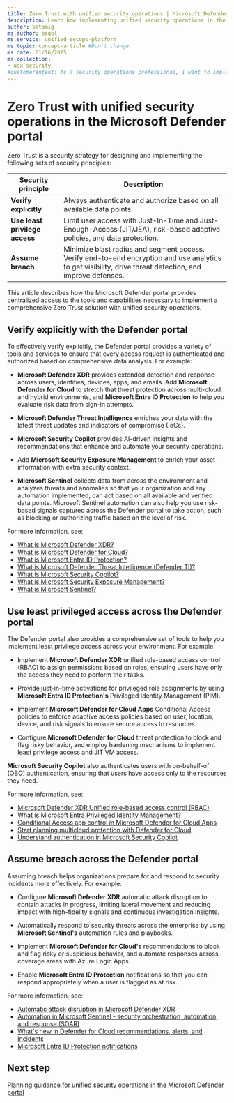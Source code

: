 ```yaml
---
title: Zero Trust with unified security operations | Microsoft Defender
description: Learn how implementing unified security operations in the Defender portal can help you deploy a Zero Trust architecture.
author: batamig
ms.author: bagol
ms.service: unified-secops-platform
ms.topic: concept-article #Don't change.
ms.date: 01/16/2025
ms.collection:
- usx-security
#customerIntent: As a security operations professional, I want to implement a Zero Trust architecture using the unified security operations in the Microsoft Defender portal to enhance our organization's security posture by ensuring explicit verification, least privilege access, and preparation for potential breaches.
---
```


# Zero Trust with unified security operations in the Microsoft Defender portal

Zero Trust is a security strategy for designing and implementing the following sets of security principles:

|Security principle |Description|
|---|---|
|**Verify explicitly** |Always authenticate and authorize based on all available data points. |
|**Use least privilege access** |Limit user access with Just-In-Time and Just-Enough-Access (JIT/JEA), risk-based adaptive policies, and data protection.      |
|**Assume breach** |Minimize blast radius and segment access. Verify end-to-end encryption and use analytics to get visibility, drive threat detection, and improve defenses. |

This article describes how the Microsoft Defender portal provides centralized access to the tools and capabilities necessary to implement a comprehensive Zero Trust solution with unified security operations.

## Verify explicitly with the Defender portal

To effectively verify explicitly, the Defender portal provides a variety of tools and services to ensure that every access request is authenticated and authorized based on comprehensive data analysis. For example:

- **Microsoft Defender XDR** provides extended detection and response across users, identities, devices, apps, and emails. Add **Microsoft Defender for Cloud** to stretch that threat protection across multi-cloud and hybrid environments, and **Microsoft Entra ID Protection** to help you evaluate risk data from sign-in attempts. 

- **Microsoft Defender Threat Intelligence** enriches your data with the latest threat updates and indicators of compromise (IoCs). 
- **Microsoft Security Copilot** provides AI-driven insights and recommendations that enhance and automate your security operations. 
- Add **Microsoft Security Exposure Management** to enrich your asset information with extra security context.

- **Microsoft Sentinel** collects data from across the environment and analyzes threats and anomalies so that your organization and any automation implemented, can act based on all available and verified data points. Microsoft Sentinel automation can also help you use risk-based signals captured across the Defender portal to take action, such as blocking or authorizing traffic based on the level of risk.

For more information, see:

- [What is Microsoft Defender XDR?](/defender-xdr/microsoft-365-defender)
- [What is Microsoft Defender for Cloud?](/azure/defender-for-cloud/defender-for-cloud-introduction)
- [What is Microsoft Entra ID Protection?](/entra/id-protection/overview-identity-protection)
- [What is Microsoft Defender Threat Intelligence (Defender TI)?](/defender/threat-intelligence/what-is-microsoft-defender-threat-intelligence-defender-ti)
- [What is Microsoft Security Copilot?](/copilot/security/microsoft-security-copilot)
- [What is Microsoft Security Exposure Management?](/security-exposure-management/get-started-exposure-management)
- [What is Microsoft Sentinel?](/azure/sentinel/overview?tabs=defender-portal)

## Use least privileged access across the Defender portal

The Defender portal also provides a comprehensive set of tools to help you implement least privilege access across your environment. For example:

- Implement **Microsoft Defender XDR** unified role-based access control (RBAC) to assign permissions based on roles, ensuring users have only the access they need to perform their tasks.

- Provide just-in-time activations for privileged role assignments by using **Microsoft Entra ID Protection's** Privileged Identity Management (PIM).

- Implement **Microsoft Defender for Cloud Apps** Conditional Access policies to enforce adaptive access policies based on user, location, device, and risk signals to ensure secure access to resources.

- Configure **Microsoft Defender for Cloud** threat protection to block and flag risky behavior, and employ hardening mechanisms to implement least privilege access and JIT VM access.

**Microsoft Security Copilot** also authenticates users with on-behalf-of (OBO) authentication, ensuring that users have access only to the resources they need.

For more information, see:

- [Microsoft Defender XDR Unified role-based access control (RBAC)](/defender-xdr/manage-rbac)
- [What is Microsoft Entra Privileged Identity Management?](/entra/id-governance/privileged-identity-management/pim-configure)
- [Conditional Access app control in Microsoft Defender for Cloud Apps](/defender-cloud-apps/proxy-intro-aad)
- [Start planning multicloud protection with Defender for Cloud](/azure/defender-for-cloud/plan-multicloud-security-get-started)
- [Understand authentication in Microsoft Security Copilot](/copilot/security/authentication)

## Assume breach across the Defender portal

Assuming breach helps organizations prepare for and respond to security incidents more effectively. For example:

- Configure **Microsoft Defender XDR** automatic attack disruption to contain attacks in progress, limiting lateral movement and reducing impact with high-fidelity signals and continuous investigation insights.

- Automatically respond to security threats across the enterprise by using **Microsoft Sentinel's** automation rules and playbooks.

- Implement **Microsoft Defender for Cloud's** recommendations to block and flag risky or suspicious behavior, and automate responses across coverage areas with Azure Logic Apps.

- Enable **Microsoft Entra ID Protection** notifications so that you can respond appropriately when a user is flagged as at risk.

For more information, see:

- [Automatic attack disruption in Microsoft Defender XDR](/defender-xdr/automatic-attack-disruption)
- [Automation in Microsoft Sentinel - security orchestration, automation, and response (SOAR)](/azure/sentinel/automation/automation)
- [What's new in Defender for Cloud recommendations, alerts, and incidents](/azure/defender-for-cloud/release-notes-recommendations-alerts)
- [Microsoft Entra ID Protection notifications](/entra/id-protection/howto-identity-protection-configure-notifications)

## Next step

[Planning guidance for unified security operations in the Microsoft Defender portal](overview-plan.md)
